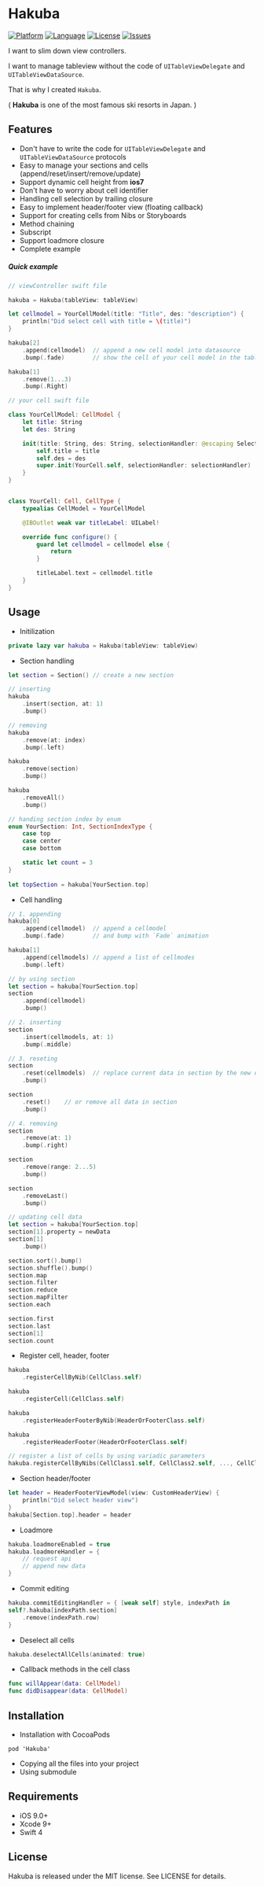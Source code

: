 Hakuba
===========

[![Platform](http://img.shields.io/badge/platform-ios-blue.svg?style=flat
)](https://developer.apple.com/iphone/index.action)
[![Language](http://img.shields.io/badge/language-swift-brightgreen.svg?style=flat
)](https://developer.apple.com/swift)
[![License](http://img.shields.io/badge/license-MIT-lightgrey.svg?style=flat
)](http://mit-license.org)
[![Issues](https://img.shields.io/github/issues/nghialv/Hakuba.svg?style=flat
)](https://github.com/nghialv/Hakuba/issues?state=open)

I want to slim down  view controllers.

I want to manage tableview without the code of `UITableViewDelegate` and `UITableViewDataSource`.

That is why I created `Hakuba`.

( **Hakuba** is one of the most famous ski resorts in Japan. )

Features
-----
* Don't have to write the code for `UITableViewDelegate` and `UITableViewDataSource` protocols
* Easy to manage your sections and cells (append/reset/insert/remove/update)
* Support dynamic cell height from **ios7**
* Don't have to worry about cell identifier
* Handling cell selection by trailing closure
* Easy to implement header/footer view (floating callback)
* Support for creating cells from Nibs or Storyboards
* Method chaining
* Subscript
* Support loadmore closure
* Complete example

##### Quick example

``` swift
// viewController swift file

hakuba = Hakuba(tableView: tableView)

let cellmodel = YourCellModel(title: "Title", des: "description") {
	println("Did select cell with title = \(title)")
}

hakuba[2]
	.append(cellmodel)	// append a new cell model into datasource
	.bump(.fade)		// show the cell of your cell model in the table view

hakuba[1]
	.remove(1...3)
	.bump(.Right)
```

``` swift
// your cell swift file

class YourCellModel: CellModel {
	let title: String
	let des: String

	init(title: String, des: String, selectionHandler: @escaping SelectionHandler) {
		self.title = title
		self.des = des
		super.init(YourCell.self, selectionHandler: selectionHandler)
	}
}


class YourCell: Cell, CellType {
	typealias CellModel = YourCellModel

	@IBOutlet weak var titleLabel: UILabel!

	override func configure() {
		guard let cellmodel = cellmodel else {
			return
		}

		titleLabel.text = cellmodel.title
  	}
}
```

Usage
-----

* Initilization

``` swift
private lazy var hakuba = Hakuba(tableView: tableView)   
```

* Section handling

``` swift
let section = Section() // create a new section

// inserting
hakuba
	.insert(section, at: 1)
	.bump()

// removing
hakuba
	.remove(at: index)
	.bump(.left)

hakuba
	.remove(section)
	.bump()

hakuba
	.removeAll()
	.bump()

// handing section index by enum
enum YourSection: Int, SectionIndexType {
	case top
	case center
	case bottom

	static let count = 3
}
	
let topSection = hakuba[YourSection.top]
```

* Cell handling

``` swift
// 1. appending
hakuba[0]
	.append(cellmodel)	// append a cellmodel
	.bump(.fade)		// and bump with `Fade` animation

hakuba[1]
	.append(cellmodels)	// append a list of cellmodes
	.bump(.left)					

// by using section
let section = hakuba[YourSection.top]
section
	.append(cellmodel)
	.bump()

// 2. inserting
section
	.insert(cellmodels, at: 1)
	.bump(.middle)

// 3. reseting
section
	.reset(cellmodels)	// replace current data in section by the new data
	.bump()

section
	.reset()	// or remove all data in section
	.bump()

// 4. removing
section
	.remove(at: 1)
	.bump(.right)

section
	.remove(range: 2...5)
	.bump()

section
	.removeLast()
	.bump()
```

``` swift
// updating cell data
let section = hakuba[YourSection.top]
section[1].property = newData
section[1]
	.bump()		
```

``` swift
section.sort().bump()
section.shuffle().bump()
section.map
section.filter
section.reduce
section.mapFilter
section.each

section.first
section.last
section[1]
section.count
```

* Register cell, header, footer

``` swift
hakuba
	.registerCellByNib(CellClass.self)

hakuba
	.registerCell(CellClass.self)

hakuba
	.registerHeaderFooterByNib(HeaderOrFooterClass.self)

hakuba
	.registerHeaderFooter(HeaderOrFooterClass.self)

// register a list of cells by using variadic parameters
hakuba.registerCellByNibs(CellClass1.self, CellClass2.self, ..., CellClassN.self)
```

* Section header/footer

``` swift
let header = HeaderFooterViewModel(view: CustomHeaderView) {
	println("Did select header view")
}
hakuba[Section.top].header = header
```

* Loadmore

``` swift
hakuba.loadmoreEnabled = true
hakuba.loadmoreHandler = {
	// request api
	// append new data
}
```

* Commit editing

``` swift
hakuba.commitEditingHandler = { [weak self] style, indexPath in
self?.hakuba[indexPath.section]
	.remove(indexPath.row)
}
```

* Deselect all cells

``` swift
hakuba.deselectAllCells(animated: true)
```


* Callback methods in the cell class

``` swift
func willAppear(data: CellModel)
func didDisappear(data: CellModel)
```


Installation
-----
* Installation with CocoaPods

```
pod 'Hakuba'
```

* Copying all the files into your project
* Using submodule

Requirements
-----
- iOS 9.0+
- Xcode 9+
- Swift 4

License
-----

Hakuba is released under the MIT license. See LICENSE for details.
